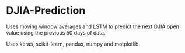 # DJIA-Prediction
Uses moving window averages and LSTM to predict the next DJIA open value using the previous 50 days of data.

Uses keras, scikit-learn, pandas, numpy and motplotlib.
